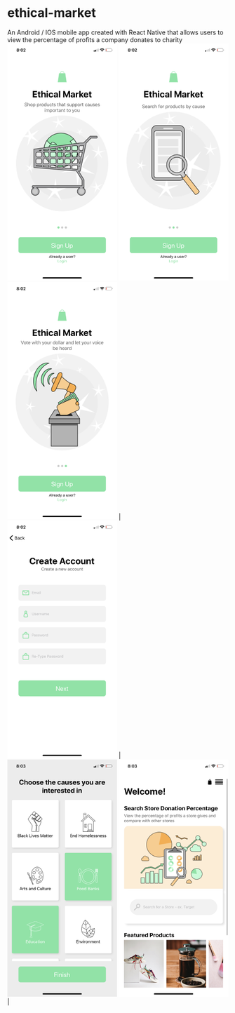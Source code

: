 # ethical-market 
An Android / IOS mobile app created with React Native that allows users to view the percentage of profits a company donates to charity
 <img src="https://github.com/dariamartin/ethical-market/blob/master/appPictures/IMG-1167.PNG" width="250"> <img src="https://github.com/dariamartin/ethical-market/blob/master/appPictures/IMG-1168.PNG" width="250"> <img src="https://github.com/dariamartin/ethical-market/blob/master/appPictures/IMG-1169.PNG" width="250"> |<img src="https://github.com/dariamartin/ethical-market/blob/master/appPictures/IMG-1170.PNG" width="250"> |<img src="https://github.com/dariamartin/ethical-market/blob/master/appPictures/IMG-1171.PNG" width="250"> <img src="https://github.com/dariamartin/ethical-market/blob/master/appPictures/IMG-1172.PNG" width="250"> |
